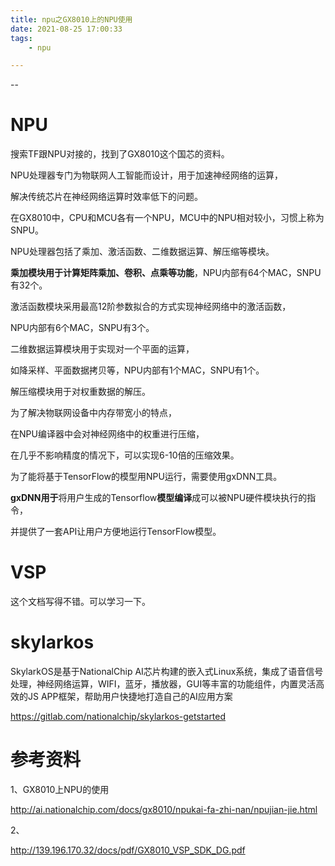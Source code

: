 ```yaml
---
title: npu之GX8010上的NPU使用
date: 2021-08-25 17:00:33
tags:
	- npu

---
```


--

# NPU

搜索TF跟NPU对接的，找到了GX8010这个国芯的资料。

NPU处理器专门为物联网人工智能而设计，用于加速神经网络的运算，

解决传统芯片在神经网络运算时效率低下的问题。

在GX8010中，CPU和MCU各有一个NPU，MCU中的NPU相对较小，习惯上称为SNPU。

NPU处理器包括了乘加、激活函数、二维数据运算、解压缩等模块。

**乘加模块用于计算矩阵乘加、卷积、点乘等功能**，NPU内部有64个MAC，SNPU有32个。

激活函数模块采用最高12阶参数拟合的方式实现神经网络中的激活函数，

NPU内部有6个MAC，SNPU有3个。

二维数据运算模块用于实现对一个平面的运算，

如降采样、平面数据拷贝等，NPU内部有1个MAC，SNPU有1个。

解压缩模块用于对权重数据的解压。

为了解决物联网设备中内存带宽小的特点，

在NPU编译器中会对神经网络中的权重进行压缩，

在几乎不影响精度的情况下，可以实现6-10倍的压缩效果。



为了能将基于TensorFlow的模型用NPU运行，需要使用gxDNN工具。

**gxDNN用于**将用户生成的Tensorflow**模型编译**成可以被NPU硬件模块执行的指令，

并提供了一套API让用户方便地运行TensorFlow模型。

# VSP

这个文档写得不错。可以学习一下。

# skylarkos

SkylarkOS是基于NationalChip AI芯片构建的嵌入式Linux系统，集成了语音信号处理，神经网络运算，WIFI，蓝牙，播放器，GUI等丰富的功能组件，内置灵活高效的JS APP框架，帮助用户快捷地打造自己的AI应用方案



https://gitlab.com/nationalchip/skylarkos-getstarted

# 参考资料

1、GX8010上NPU的使用

http://ai.nationalchip.com/docs/gx8010/npukai-fa-zhi-nan/npujian-jie.html

2、

http://139.196.170.32/docs/pdf/GX8010_VSP_SDK_DG.pdf